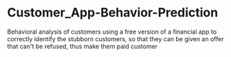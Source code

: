 # Customer_App-Behavior-Prediction
Behavioral analysis of customers using a free version of a financial app to correctly identify the stubborn customers, so that they can be given an offer that can't be refused, thus make them paid customer 
